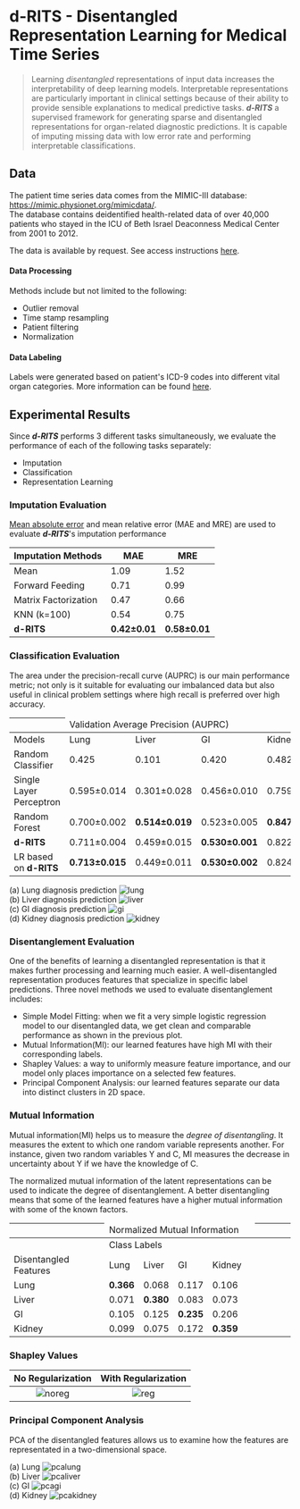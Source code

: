 # d-RITS - Disentangled Representation Learning for Medical Time Series

> Learning *disentangled* representations of input data increases the interpretability 
> of deep learning models. Interpretable representations are particularly important in 
> clinical settings because of their ability to provide sensible explanations to medical 
> predictive tasks. ***d-RITS*** a supervised framework for generating sparse and
> disentangled representations for organ-related diagnostic predictions. It is capable
> of imputing missing data with low error rate and performing interpretable classifications.

## Data

The patient time series data comes from the MIMIC-III database: https://mimic.physionet.org/mimicdata/.  
The database contains deidentified health-related data of over 40,000 patients who stayed in the ICU of Beth Israel Deaconness Medical Center from 2001 to 2012.  

The data is available by request. See access instructions [here](https://mimic.physionet.org/gettingstarted/access/).  

#### Data Processing

Methods include but not limited to the following: 

* Outlier removal
* Time stamp resampling
* Patient filtering
* Normalization

#### Data Labeling

Labels were generated based on patient's ICD-9 codes into different vital organ categories. More information can be found [here](https://en.wikipedia.org/wiki/List_of_ICD-9_codes).

## Experimental Results

Since ***d-RITS*** performs 3 different tasks simultaneously, we evaluate the performance of each of the following tasks separately:  
* Imputation
* Classification
* Representation Learning

### Imputation Evaluation

[Mean absolute error](https://en.wikipedia.org/wiki/Mean_absolute_error) and mean relative error (MAE and MRE) are used to evaluate ***d-RITS***'s imputation performance

| Imputation Methods          | MAE                          | MRE                          |
|-----------------------------|------------------------------|------------------------------|
| Mean                        | 1\.09                        | 1\.52                        |
| Forward Feeding             | 0\.71                        | 0\.99                        |
| Matrix Factorization        | 0\.47                        | 0\.66                        |
| KNN \(k=100\)               | 0\.54                        | 0\.75                        |
| **d-RITS**                  | **0\.42±0\.01**              | **0\.58±0\.01**              |


### Classification Evaluation

The area under the precision-recall curve (AUPRC) is our main performance metric; not only is it suitable for evaluating our imbalanced data but also useful in clinical problem settings where high recall is preferred over high accuracy. 

|  <td colspan=4>Validation Average Precision (AUPRC) ||||| 
|-|-|-|-|-
| Models                   | Lung              | Liver             | GI                | Kidney            |
| Random Classifier        | 0\.425            | 0\.101            | 0\.420            | 0\.482            |
| Single Layer Perceptron  | 0\.595±0\.014     | 0\.301±0\.028     | 0\.456±0\.010     | 0\.759±0\.011     |
| Random Forest            | 0\.700±0\.002     | **0\.514±0\.019** | 0\.523±0\.005     | **0\.847±0\.007** |
| **d-RITS**               | 0\.711±0\.004     | 0\.459±0\.015     | **0\.530±0\.001** | 0\.822±0\.033     |
| LR based on **d-RITS**   | **0\.713±0\.015** | 0\.449±0\.011     | **0\.530±0\.002** | 0\.824±0\.029     |
  
    
(a) Lung diagnosis prediction
![lung](https://github.com/amarisch/d-RITS/blob/main/images/prc/run_prc_plot_Lung_0.png)  
(b) Liver diagnosis prediction
![liver](https://github.com/amarisch/d-RITS/blob/main/images/prc/run_prc_plot_Liver_0.png)  
(c) GI diagnosis prediction
![gi](https://github.com/amarisch/d-RITS/blob/main/images/prc/run_prc_plot_GI_0.png)  
(d) Kidney diagnosis prediction
![kidney](https://github.com/amarisch/d-RITS/blob/main/images/prc/run_prc_plot_Kidney_0.png)  
  
### Disentanglement Evaluation

One of the benefits of learning a disentangled representation is that it makes further processing and learning much easier. A well-disentangled representation produces features that specialize in specific label predictions. Three novel methods we used to evaluate disentanglement includes:
* Simple Model Fitting: when we fit a very simple logistic regression model to our disentangled data, we get clean and comparable performance as shown in the previous plot.
* Mutual Information(MI): our learned features have high MI with their corresponding labels.
* Shapley Values: a way to uniformly measure feature importance, and our model only places importance on a selected few features.
* Principal Component Analysis: our learned features separate our data into distinct clusters in 2D space.

### Mutual Information
Mutual information(MI) helps us to measure the *degree of disentangling*. It measures the extent to which one random variable represents another. For instance, given two random variables Y and C, MI measures the decrease in uncertainty about Y if we have the knowledge of C.
  
The normalized mutual information of the latent representations can be used to indicate the degree of disentanglement. A better disentangling means that some of the learned features have a higher mutual information with some of the known factors.

| <td colspan=5>Normalized Mutual Information |||||
|-|-|-|-|-|
| <td colspan=4>Class Labels |
| Disentangled Features  | Lung       | Liver           | GI                 | Kidney             |
|  Lung     | **0\.366** | 0\.068          | 0\.117             | 0\.106             |
|  Liver    | 0\.071     | **0\.380**      | 0\.083             | 0\.073             |
|  GI       | 0\.105     | 0\.125          | **0\.235**         | 0\.206             |
|  Kidney   | 0\.099     | 0\.075          | 0\.172             | **0\.359**         |


### Shapley Values
  
No Regularization          |  With Regularization
:-------------------------:|:-------------------------:
![noreg](https://github.com/amarisch/d-RITS/blob/main/images/shap/shap_noreg.png)  |  ![reg](https://github.com/amarisch/d-RITS/blob/main/images/shap/shap_elas.png)


### Principal Component Analysis

PCA of the disentangled features allows us to examine how the features are representated in a two-dimensional space.

(a) Lung
![pcalung](https://github.com/amarisch/d-RITS/blob/main/images/pca/pca_run3_Lung.png)  
(b) Liver
![pcaliver](https://github.com/amarisch/d-RITS/blob/main/images/pca/pca_run3_Liver.png)  
(c) GI
![pcagi](https://github.com/amarisch/d-RITS/blob/main/images/pca/pca_run3_GI.png)  
(d) Kidney
![pcakidney](https://github.com/amarisch/d-RITS/blob/main/images/pca/pca_run3_Kidney.png)  